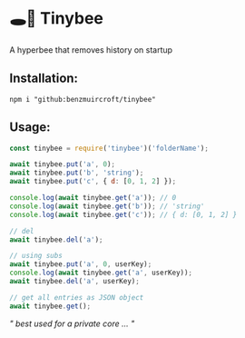 # 🕳🥊 Tinybee
A hyperbee that removes history on startup

## Installation:
```
npm i "github:benzmuircroft/tinybee"
```

## Usage:
```js
const tinybee = require('tinybee')('folderName');

await tinybee.put('a', 0);
await tinybee.put('b', 'string');
await tinybee.put('c', { d: [0, 1, 2] });

console.log(await tinybee.get('a')); // 0
console.log(await tinybee.get('b')); // 'string'
console.log(await tinybee.get('c')); // { d: [0, 1, 2] }

// del
await tinybee.del('a');

// using subs
await tinybee.put('a', 0, userKey);
console.log(await tinybee.get('a', userKey));
await tinybee.del('a', userKey);

// get all entries as JSON object
await tinybee.get();
```

*" best used for a private core ... "*
